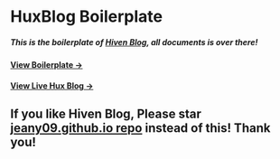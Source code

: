 # HuxBlog Boilerplate

##### This is the boilerplate of [Hiven Blog](https://github.com/jeany09/jeany09.github.io), all documents is over there!

#### [View Boilerplate &rarr;](http://jeany09.me/myblog/)

#### [View Live Hux Blog &rarr;](http://jeany09.me)

## If you like Hiven Blog, Please star [jeany09.github.io repo](https://github.com/Huxpro/huxpro.github.io) instead of this! Thank you!
